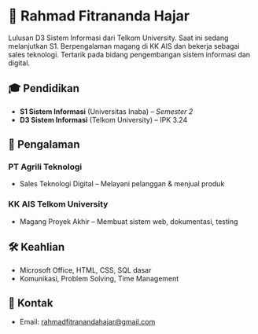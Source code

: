 # 💼 Rahmad Fitrananda Hajar

Lulusan D3 Sistem Informasi dari Telkom University. Saat ini sedang melanjutkan S1. Berpengalaman magang di KK AIS dan bekerja sebagai sales teknologi. Tertarik pada bidang pengembangan sistem informasi dan digital.

## 🎓 Pendidikan
- **S1 Sistem Informasi** (Universitas Inaba) – *Semester 2*
- **D3 Sistem Informasi** (Telkom University) – IPK 3.24

## 💼 Pengalaman
### PT Agrili Teknologi
- Sales Teknologi Digital – Melayani pelanggan & menjual produk

### KK AIS Telkom University
- Magang Proyek Akhir – Membuat sistem web, dokumentasi, testing

## 🛠️ Keahlian
- Microsoft Office, HTML, CSS, SQL dasar
- Komunikasi, Problem Solving, Time Management

## 📩 Kontak
- Email: rahmadfitranandahajar@gmail.com
